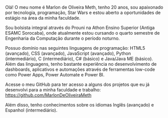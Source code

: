 Olá! O meu nome é Marlon de Oliveira Meth, tenho 20 anos, sou apaixonado por tecnologia, programação, Star Wars e estou aberto a oportunidades de estágio na área da minha faculdade.

Sou bolsista integral através do Prouni na Athon Ensino Superior (Antiga ESAMC Sorocaba), onde atualmente estou cursando o quarto semestre de Engenharia da Computação durante o período noturno.

Possuo domínio nas seguintes linguagens de programação: HTML5 (avançado), CSS (avançado), JavaScript (avançado), Python (intermediário), C (intermediário), C# (básico) e Java/Java ME (básico).
Além das linguagens, tenho bastante experiência no desenvolvimento de dashboards, aplicativos e automações através de ferramentas low-code como Power Apps, Power Automate e Power BI.

Acesse o meu GitHub para ter acesso a alguns dos projetos que eu já desenvolvi para a minha faculdade e trabalho: https://github.com/MarlonDeOliveiraMeth

Além disso, tenho conhecimentos sobre os idiomas Inglês (avançado) e Espanhol (intermediário).
